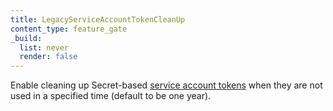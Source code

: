 ```yaml
---
title: LegacyServiceAccountTokenCleanUp
content_type: feature_gate
_build:
  list: never
  render: false
---
```

Enable cleaning up Secret-based
[service account tokens](/docs/concepts/security/service-accounts/#get-a-token)
when they are not used in a specified time (default to be one year).
